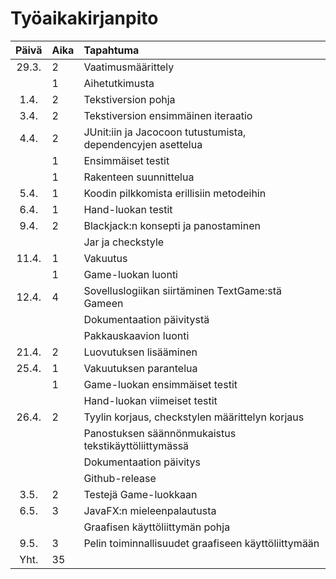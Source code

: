 # Työaikakirjanpito

| Päivä | Aika | Tapahtuma |
| :----:|:-----| :-----|
| 29.3. | 2    | Vaatimusmäärittely |
|       | 1    | Aihetutkimusta |
|  1.4. | 2    | Tekstiversion pohja |
|  3.4. | 2    | Tekstiversion ensimmäinen iteraatio |
|  4.4. | 2    | JUnit:iin ja Jacocoon tutustumista, dependencyjen asettelua |
|       | 1    | Ensimmäiset testit |
|       | 1    | Rakenteen suunnittelua |
|  5.4. | 1    | Koodin pilkkomista erillisiin metodeihin |
|  6.4. | 1    | Hand-luokan testit |
|  9.4. | 2    | Blackjack:n konsepti ja panostaminen |
|       |      | Jar ja checkstyle |
| 11.4. | 1    | Vakuutus |
|       | 1    | Game-luokan luonti |
| 12.4. | 4    | Sovelluslogiikan siirtäminen TextGame:stä Gameen |
|       |      | Dokumentaation päivitystä |
|       |      | Pakkauskaavion luonti |
| 21.4. | 2    | Luovutuksen lisääminen |
| 25.4. | 1    | Vakuutuksen parantelua |
|       | 1    | Game-luokan ensimmäiset testit |
|       |      | Hand-luokan viimeiset testit |
| 26.4. | 2    | Tyylin korjaus, checkstylen määrittelyn korjaus |
|       |      | Panostuksen säännönmukaistus tekstikäyttöliittymässä |
|       |      | Dokumentaation päivitys |
|       |      | Github-release |
|  3.5. | 2    | Testejä Game-luokkaan |
|  6.5. | 3    | JavaFX:n mieleenpalautusta |
|       |      | Graafisen käyttöliittymän pohja |
|  9.5. | 3    | Pelin toiminnallisuudet graafiseen käyttöliittymään |
|  Yht. | 35   |  |
